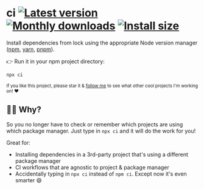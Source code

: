# ci [![Latest version](https://badgen.net/npm/v/ci)](https://npm.im/ci) [![Monthly downloads](https://badgen.net/npm/dm/ci)](https://npm.im/ci) [![Install size](https://packagephobia.now.sh/badge?p=ci)](https://packagephobia.now.sh/result?p=ci)

Install dependencies from lock using the appropriate Node version manager ([npm](https://www.npmjs.com), [yarn](https://yarnpkg.com), [pnpm](https://pnpm.js.org/)).

👉 Run it in your npm project directory:

```sh
npx ci
```

<sub>If you like this project, please star it & [follow me](https://github.com/privatenumber) to see what other cool projects I'm working on! ❤️</sub>

## 🙋‍♂️ Why?

So you no longer have to check or remember which projects are using which package manager. Just type in `npx ci` and it will do the work for you!

Great for:
- Installing dependencies in a 3rd-party project that's using a different package manager
- CI workflows that are agnostic to project & package manager
- Accidentally typing in `npx ci` instead of `npm ci`. Except now it's even smarter 😄

